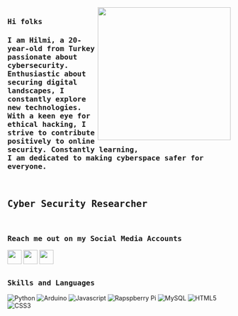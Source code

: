 <img src="https://c.tenor.com/pBrzvwLzbwoAAAAi/hacking-hack.gif" align="right"  height="300">

### 
<h3><b><samp>Hi folks </h3></b></samp>
<h3><samp>I am Hilmi, a 20-year-old from Turkey passionate about cybersecurity. Enthusiastic about securing digital landscapes, I constantly explore new technologies.
<br>With a keen eye for ethical hacking, I strive to contribute positively to online security. Constantly learning, 
<br>I am dedicated to making cyberspace safer for everyone.</samp></h3>

<br>

###
<h2><b><samp>Cyber Security Researcher</h2></b></samp>


<br>

### 
<h3><b><samp>Reach me out on my Social Media Accounts</samp></b></h3>

[<img height="32" width="32" src="https://cdn.jsdelivr.net/npm/simple-icons@v7/icons/instagram.svg" />][instagram]
[<img height="32" width="32" src="https://cdn.jsdelivr.net/npm/simple-icons@v7/icons/twitter.svg" />][twitter]
[<img height="32" width="32" src="https://unpkg.com/simple-icons@v7/icons/linkedin.svg" />][linkedin]

[linkedin]: https://www.linkedin.com/in/hilmi-enginar-164725201/
[instagram]: https://www.instagram.com/healmengnr/
[twitter]: https://twitter.com/Healmengnr

##
<h3><b><samp>Skills and Languages</samp></b></h3>

![Python](https://img.shields.io/badge/Python-3776AB?style=flat-square&logo=Python&logoColor=white)
![Arduino](https://img.shields.io/badge/Arduino-00979D?style=flat-square&logo=Arduino&logoColor=white)
![Javascript](https://img.shields.io/badge/Javascript-3776AB?style=flat-square&logo=Javascript&logoColor=white)
![Rapspberry Pi](https://img.shields.io/badge/Raspberry_pi-C51A4A?style=flat-square&logo=raspberry-pi&logoColor=white)
![MySQL](https://img.shields.io/badge/MySQL-4479A1?style=flat-square&logo=MySQL&logoColor=white)
![HTML5](https://img.shields.io/badge/HTML5-E34F26?style=flat-square&logo=HTML5&logoColor=white)
![CSS3](https://img.shields.io/badge/CSS3-1572B6?style=flat-square&logo=CSS3&logoColor=white)
